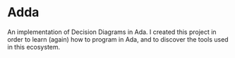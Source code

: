 # Adda

An implementation of Decision Diagrams in Ada.
I created this project in order to learn (again) how to program in Ada,
and to discover the tools used in this ecosystem. 
